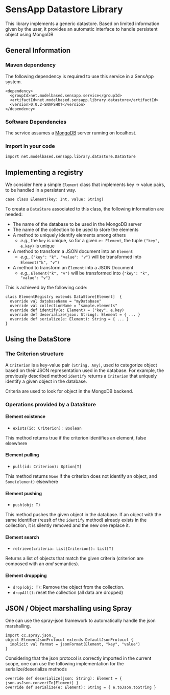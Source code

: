 # SensApp Datastore Library

This library implements a generic datastore. Based on limited information given by the user,
it provides an automatic interface to handle persistent object using MongoDB

## General Information

### Maven dependency

The following dependency is required to use this service in a SensApp system.

    <dependency>
  	  <groupId>net.modelbased.sensapp.service</groupId>
  	  <artifactId>net.modelbased.sensapp.library.datastore</artifactId>
  	  <version>0.0.2-SNAPSHOT</version>
    </dependency>    
    
### Software Dependencies

The service assumes a [MongoDB](http://www.mongodb.org/) server running on localhost.

### Import in your code

    import net.modelbased.sensapp.library.datastore.DataStore

## Implementing a registry

We consider here a simple `Element` class that implements key -> value pairs, to be handled in a persistent way.

    case class Element(key: Int, value: String)


To create a `DataStore` associated to this class, the following information are needed:

  - The name of the database to be used in the MongoDB server
  - The name of the collection to be used to store the elements
  - A method to uniquely identify elements among others
    - _e.g._, the `key` is unique, so for a given `e: Element`, the tuple `("key", e.key)` is unique 
  - A method to transform a JSON document into an `Element`
    - _e.g._, `{"key": "k", "value": "v"}` will be transformed into `Element("k", "v")`
  - A method to transform an `Element` into a JSON Document
    - _e.g._, `Element("k", "v")` will be transformed into `{"key": "k", "value": "v"}`
    
This is achieved by the following code:

    class ElementRegistry extends DataStore[Element]  {
      override val databaseName = "myDatabase"
      override val collectionName = "sample.elements" 
      override def identify(e: Element) = ("key", e.key)
      override def deserialize(json: String): Element = { ... }
      override def serialize(e: Element): String = { ... }
    }

## Using the DataStore

### The Criterion structure

A `Criterion` is a key-value pair `(String, Any)`, used to categorize object based on their JSON representation used in the database. For example, the previously described method `identify` returns a `Criterion` that uniquely identify a given object in the database.

Criteria are used to look for object in the MongoDB backend. 

### Operations provided by a DataStore

#### Element existence

  - `exists(id: Criterion): Boolean`

This method returns true if the criterion identifies an element, false elsewhere

#### Element pulling

  - `pull(id: Criterion): Option[T]` 

This method returns `None` if the criterion does not identify an object, and `Some(element)` elsewhere

#### Element pushing

  - `push(obj: T)`
  
This method pushes the given object in the database. If an object with the same identifier (reuslt of the `identify` method) already exists in the collection, it is silently removed and the new one replace it.

#### Element search

  - `retrieve(criteria: List[Criterion]): List[T]`

Returns a list of objects that match the given criteria (criterion are composed with an _and_ semantics).

#### Element droppping

  - `drop(obj: T)`: Remove the object from the collection. 
  - `dropAll()`: reset the collection (all data are dropped)


## JSON / Object marshalling using Spray

One can use the spray-json framework to automatically handle the json marshalling.

    import cc.spray.json._
    object ElementJsonProtocol extends DefaultJsonProtocol {
      implicit val format = jsonFormat(Element, "key", "value")
    }

Considering that the json protocol is correctly imported in the current scope, one can use the 
following implementation for the serialize/deserialize methods

    override def deserialize(json: String): Element = { json.asJson.convertTo[Element] }
    override def serialize(e: Element): String = { e.toJson.toString }



